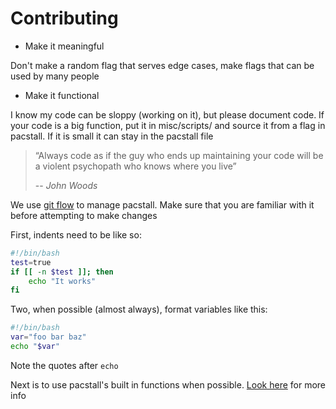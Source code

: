 # Contributing

*  Make it meaningful

Don't make a random flag that serves edge cases, make flags that can be used by many people

*  Make it functional

I know my code can be sloppy (working on it), but please document code. If your code is a big function, put it in misc/scripts/ and source it from a flag in pacstall. If it is small it can stay in the pacstall file

> “Always code as if the guy who ends up maintaining your code will be a violent psychopath who knows where you live”
>
> -- <cite>John Woods</cite>

We use [git flow](https://github.com/petervanderdoes/gitflow-avh) to manage pacstall. Make sure that you are familiar with it before attempting to make changes

First, indents need to be like so:
```bash
#!/bin/bash
test=true
if [[ -n $test ]]; then
    echo "It works"
fi
```

Two, when possible (almost always), format variables like this:
```bash
#!/bin/bash
var="foo bar baz"
echo "$var"
```
Note the quotes after `echo`

Next is to use pacstall's built in functions when possible. [Look here](https://github.com/pacstall/pacstall-programs/blob/master/technical-side.md#apis-i-guess) for more info
